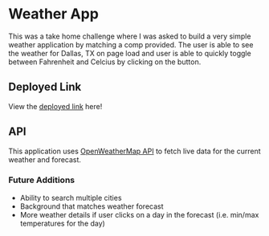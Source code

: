 # Weather App
This was a take home challenge where I was asked to build a very simple weather application by matching a comp provided. The user is able to see the weather for Dallas, TX on page load and user is able to quickly toggle between Fahrenheit and Celcius by clicking on the button. 

## Deployed Link
View the [deployed link](https://weather-sr.surge.sh/) here!

## API 
This application uses [OpenWeatherMap API](https://openweathermap.org/api) to fetch live data for the current weather and forecast. 

### Future Additions
- Ability to search multiple cities 
- Background that matches weather forecast
- More weather details if user clicks on a day in the forecast (i.e. min/max temperatures for the day) 


